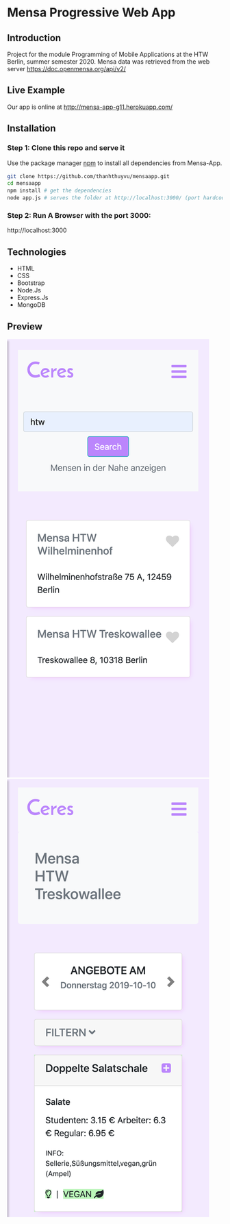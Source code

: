# Mensa Progressive Web App 

## Introduction
Project for the module Programming of Mobile Applications at the HTW Berlin, summer semester 2020.
Mensa data was retrieved from the web server https://doc.openmensa.org/api/v2/

## Live Example

Our app is online at http://mensa-app-g11.herokuapp.com/

## Installation

### Step 1: Clone this repo and serve it
Use the package manager [npm](https://www.npmjs.com) to install all dependencies from Mensa-App.

```bash
git clone https://github.com/thanhthuyvu/mensaapp.git
cd mensaapp
npm install # get the dependencies
node app.js # serves the folder at http://localhost:3000/ (port hardcoded)
```
### Step 2: Run A Browser with the port 3000:

http://localhost:3000

## Technologies

- HTML 
- CSS
- Bootstrap
- Node.Js
- Express.Js
- MongoDB

## Preview
![Homescreen](homescreen.png)
![Angebote](angebote.png)

